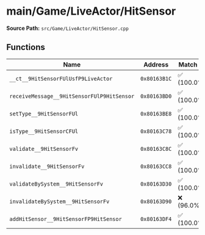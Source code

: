 # main/Game/LiveActor/HitSensor

**Source Path:** `src/Game/LiveActor/HitSensor.cpp`

## Functions

| Name | Address | Match % |
|------|---------|---------|
| `__ct__9HitSensorFUlUsfP9LiveActor` | `0x80163B1C` | :white_check_mark: (100.0%) |
| `receiveMessage__9HitSensorFUlP9HitSensor` | `0x80163BD0` | :white_check_mark: (100.0%) |
| `setType__9HitSensorFUl` | `0x80163BE8` | :white_check_mark: (100.0%) |
| `isType__9HitSensorCFUl` | `0x80163C78` | :white_check_mark: (100.0%) |
| `validate__9HitSensorFv` | `0x80163C8C` | :white_check_mark: (100.0%) |
| `invalidate__9HitSensorFv` | `0x80163CC8` | :white_check_mark: (100.0%) |
| `validateBySystem__9HitSensorFv` | `0x80163D30` | :white_check_mark: (100.0%) |
| `invalidateBySystem__9HitSensorFv` | `0x80163D90` | :x: (96.0%) |
| `addHitSensor__9HitSensorFP9HitSensor` | `0x80163DF4` | :white_check_mark: (100.0%) |